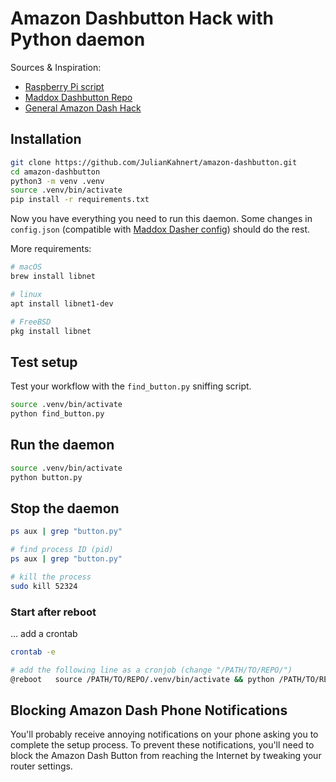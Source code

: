 # Amazon Dashbutton Hack with Python daemon

Sources & Inspiration:
- [Raspberry Pi script](https://github.com/vancetran/amazon-dash-rpi)
- [Maddox Dashbutton Repo](https://github.com/maddox/dasher)
- [General Amazon Dash Hack](https://medium.com/@edwardbenson/how-i-hacked-amazon-s-5-wifi-button-to-track-baby-data-794214b0bdd8#.n6fhd3z40)

## Installation

```sh
git clone https://github.com/JulianKahnert/amazon-dashbutton.git
cd amazon-dashbutton
python3 -m venv .venv
source .venv/bin/activate
pip install -r requirements.txt
```
Now you have everything you need to run this daemon. Some changes in `config.json` (compatible with [Maddox Dasher config](https://github.com/maddox/dasher)) should do the rest.

More requirements:
```sh
# macOS
brew install libnet

# linux
apt install libnet1-dev

# FreeBSD
pkg install libnet
```

## Test setup
Test your workflow with the `find_button.py` sniffing script.
```sh
source .venv/bin/activate
python find_button.py
```

## Run the daemon

```sh
source .venv/bin/activate
python button.py
```

## Stop the daemon

```sh
ps aux | grep "button.py"

# find process ID (pid)
ps aux | grep "button.py"

# kill the process
sudo kill 52324
```

### Start after reboot
... add a crontab

```sh
crontab -e

# add the following line as a cronjob (change "/PATH/TO/REPO/")
@reboot   source /PATH/TO/REPO/.venv/bin/activate && python /PATH/TO/REPO/button.py
```

## Blocking Amazon Dash Phone Notifications

You'll probably receive annoying notifications on your phone asking you to complete the setup process. To prevent these notifications, you'll need to block the Amazon Dash Button from reaching the Internet by tweaking your router settings.
